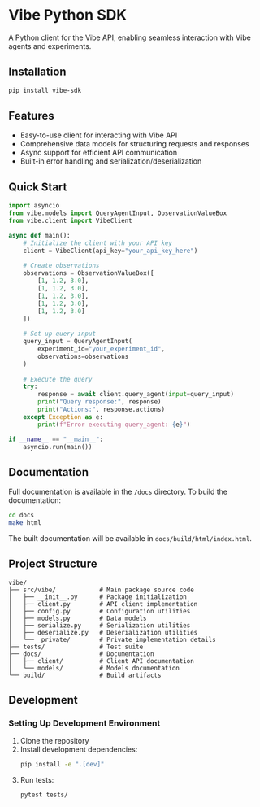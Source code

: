 # Vibe Python SDK

A Python client for the Vibe API, enabling seamless interaction with Vibe agents and experiments.

## Installation

```bash
pip install vibe-sdk
```

## Features

- Easy-to-use client for interacting with Vibe API
- Comprehensive data models for structuring requests and responses
- Async support for efficient API communication
- Built-in error handling and serialization/deserialization

## Quick Start

```python
import asyncio
from vibe.models import QueryAgentInput, ObservationValueBox
from vibe.client import VibeClient

async def main():
    # Initialize the client with your API key
    client = VibeClient(api_key="your_api_key_here")
    
    # Create observations
    observations = ObservationValueBox([
        [1, 1.2, 3.0],
        [1, 1.2, 3.0],
        [1, 1.2, 3.0],
        [1, 1.2, 3.0],
        [1, 1.2, 3.0]
    ])
    
    # Set up query input
    query_input = QueryAgentInput(
        experiment_id="your_experiment_id",
        observations=observations
    )
    
    # Execute the query
    try:
        response = await client.query_agent(input=query_input)
        print("Query response:", response)
        print("Actions:", response.actions)
    except Exception as e:
        print(f"Error executing query_agent: {e}")

if __name__ == "__main__":
    asyncio.run(main())
```

## Documentation

Full documentation is available in the `/docs` directory. To build the documentation:

```bash
cd docs
make html
```

The built documentation will be available in `docs/build/html/index.html`.

## Project Structure

```
vibe/
├── src/vibe/            # Main package source code
│   ├── __init__.py      # Package initialization
│   ├── client.py        # API client implementation
│   ├── config.py        # Configuration utilities
│   ├── models.py        # Data models
│   ├── serialize.py     # Serialization utilities
│   ├── deserialize.py   # Deserialization utilities
│   └── _private/        # Private implementation details
├── tests/               # Test suite
├── docs/                # Documentation
│   ├── client/          # Client API documentation
│   └── models/          # Models documentation
└── build/               # Build artifacts
```

## Development

### Setting Up Development Environment

1. Clone the repository
2. Install development dependencies:
   ```bash
   pip install -e ".[dev]"
   ```
3. Run tests:
   ```bash
   pytest tests/
   ```


